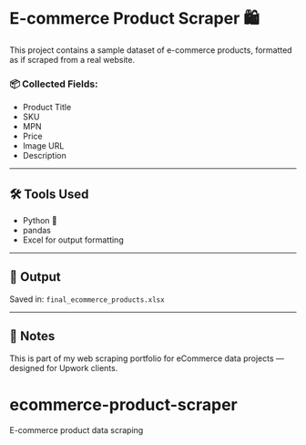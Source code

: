 # E-commerce Product Scraper 🛍️

This project contains a sample dataset of e-commerce products, formatted as if scraped from a real website.

### 📦 Collected Fields:
- Product Title  
- SKU  
- MPN  
- Price  
- Image URL  
- Description

---

## 🛠️ Tools Used
- Python 🐍
- pandas
- Excel for output formatting

---

## 📁 Output
Saved in: `final_ecommerce_products.xlsx`

---

## 📌 Notes
This is part of my web scraping portfolio for eCommerce data projects — designed for Upwork clients.
# ecommerce-product-scraper
E-commerce product data scraping
